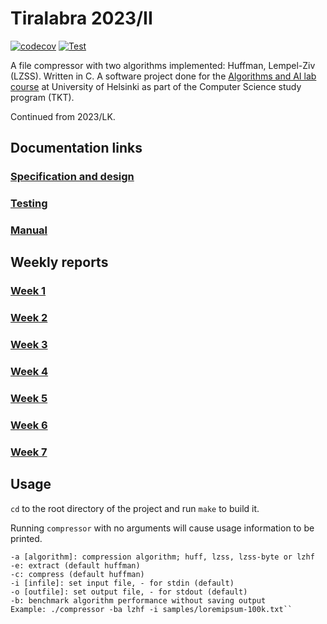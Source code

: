# Tiralabra 2023/II
[![codecov](https://codecov.io/gh/ollim1/Tiralabra_2023lk/branch/main/graph/badge.svg?token=1M4X0W2FRS)](https://codecov.io/gh/ollim1/Tiralabra_2023lk)
[![Test](https://github.com/ollim1/Tiralabra_2023lk/actions/workflows/test.yml/badge.svg)](https://github.com/ollim1/Tiralabra_2023lk/actions/workflows/test.yml)

A file compressor with two algorithms implemented: Huffman, Lempel-Ziv (LZSS). Written in C. A software project done for the [Algorithms and AI lab course](https://tiralabra.github.io/2023_loppukesa/index) at University of Helsinki as part of the Computer Science study program (TKT).

Continued from 2023/LK.

## Documentation links

### [Specification and design](doc/design.md)
### [Testing](doc/testing.md)
### [Manual](doc/manual.md)

## Weekly reports
### [Week 1](doc/week1.md)
### [Week 2](doc/week2.md)
### [Week 3](doc/week3.md)
### [Week 4](doc/week4.md)
### [Week 5](doc/week5.md)
### [Week 6](doc/week6.md)
### [Week 7](doc/week7.md)

## Usage

`cd` to the root directory of the project and run `make` to build it.

Running `compressor` with no arguments will cause usage information to be printed.

````Usage:
-a [algorithm]: compression algorithm; huff, lzss, lzss-byte or lzhf
-e: extract (default huffman)
-c: compress (default huffman)
-i [infile]: set input file, - for stdin (default)
-o [outfile]: set output file, - for stdout (default)
-b: benchmark algorithm performance without saving output
Example: ./compressor -ba lzhf -i samples/loremipsum-100k.txt``
